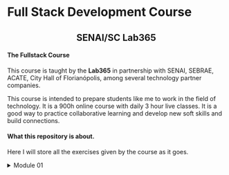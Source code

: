 # Full Stack Development Course
 <div>
    <h2 style="text-align: center;">SENAI/SC Lab365</h2>
  </div>
  <div>
    <h4>The Fullstack Course</h4>
    <p>This course is taught by the <b>Lab365</b> in partnership with SENAI, SEBRAE, ACATE, City Hall of Florianópolis, among several technology partner companies.</p>
    <p>This course is intended to prepare students like me to work in the field of technology. It is a 900h online course with daily 3 hour live classes.
      It is a good way to practice collaborative learning and develop new soft skills and build connections.</p>
  </div>
  <div>
    <h4>What this repository is about.</h4>
    <p>
        Here I will store all the exercises given by the course as it goes.
    </p>
  </div>
  
  <details>
    <summary>Module 01</summary>
    <table>
      <thead>
        <tr>
          <th>
            Week
          </th>
          <th>Period</th>
          <th>Link</th>
        </tr>
      </thead>
      <tbody>
        <tr>
          <td>01</td>
          <td>30/jan - 03/feb</td>
          <td><a href="m1s1/week-one-exercises/appsavesollege.html">Link</a></td>
        </tr>
        <tr>
          <td>02</td>
          <td>06/feb - 10/feb</td>
          <td><a href="/m1s2">Link</a></td>
        </tr>
      </tbody>
    </table>
  </details>
